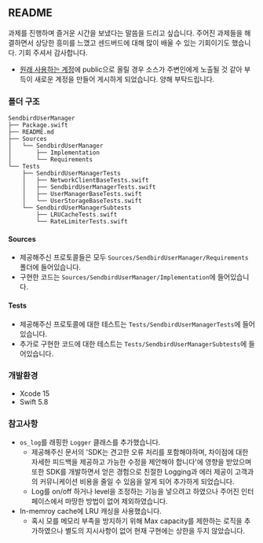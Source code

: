 ## README
과제를 진행하며 즐거운 시간을 보냈다는 말씀을 드리고 싶습니다. 주어진 과제들을 해결하면서 상당한 흥미를 느꼈고 센드버드에 대해 많이 배울 수 있는 기회이기도 했습니다. 기회 주셔서 감사합니다.
- [원래 사용하는 계정](https://github.com/enebin)에 public으로 올릴 경우 소스가 주변인에게 노출될 것 같아 부득이 새로운 계정을 만들어 게시하게 되었습니다. 양해 부탁드립니다.

### 폴더 구조
```
SendbirdUserManager
├── Package.swift
├── README.md
├── Sources
│   └── SendbirdUserManager
│       ├── Implementation
│       └── Requirements
└── Tests
    ├── SendbirdUserManagerTests
    │   ├── NetworkClientBaseTests.swift
    │   ├── SendbirdUserManagerTests.swift
    │   ├── UserManagerBaseTests.swift
    │   └── UserStorageBaseTests.swift
    └── SendbirdUserManagerSubtests
        ├── LRUCacheTests.swift
        └── RateLimiterTests.swift
```
#### Sources
- 제공해주신 프로토콜들은 모두 `Sources/SendbirdUserManager/Requirements` 폴더에 들어있습니다.
- 구현한 코드는 `Sources/SendbirdUserManager/Implementation`에 들어있습니다.
#### Tests
- 제공해주신 프로토콜에 대한 테스트는 `Tests/SendbirdUserManagerTests`에 들어있습니다.
- 추가로 구현한 코드에 대한 테스트는 `Tests/SendbirdUserManagerSubtests`에 들어있습니다.

### 개발환경
- Xcode 15
- Swift 5.8

### 참고사항 
- `os_log`를 래핑한 `Logger` 클래스를 추가했습니다.
    - 제공해주신 문서의 'SDK는 견고한 오류 처리를 포함해야하며, 차이점에 대한 자세한 피드백을 제공하고 가능한 수정을 제안해야 합니다'에 영향을 받았으며 또한 SDK를 개발하면서 얻은 경험으로 친절한 Logging과 에러 제공이 고객과의 커뮤니케이션 비용을 줄일 수 있음을 알게 되어 추가하게 되었습니다.
    - Log를 on/off 하거나 level을 조정하는 기능을 넣으려고 하였으나 주어진 인터페이스에서 마땅한 방법이 없어 제외하였습니다.
- In-memroy cache에 LRU 캐싱을 사용했습니다.
    - 혹시 모를 메모리 부족을 방지하기 위해 Max capacity를 제한하는 로직을 추가하였으나 별도의 지시사항이 없어 현재 구현에는 상한을 두지 않았습니다.